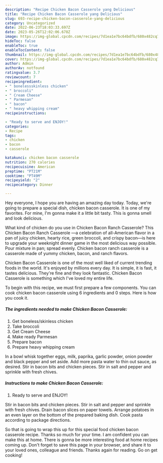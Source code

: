 ```yaml
---
description: "Recipe Chicken Bacon Casserole yang Delicious"
title: "Recipe Chicken Bacon Casserole yang Delicious"
slug: 693-recipe-chicken-bacon-casserole-yang-delicious
category: Uncategorized
date: 2022-06-23T18:03:33.697Z
date: 2023-05-26T12:02:06.678Z
image: https://img-global.cpcdn.com/recipes/7d1ea1e7bc64bdfb/680x482cq70/chicken-bacon-casserole-recipe-main-photo.jpg
hideToc: false
enableToc: true
enableTocContent: false
thumbnail: https://img-global.cpcdn.com/recipes/7d1ea1e7bc64bdfb/680x482cq70/chicken-bacon-casserole-recipe-main-photo.jpg
cover: https://img-global.cpcdn.com/recipes/7d1ea1e7bc64bdfb/680x482cq70/chicken-bacon-casserole-recipe-main-photo.jpg
author: Admin
authorAv: notfound
ratingvalue: 3.7
reviewcount: 7
recipeingredient:
- " bonelessskinless chicken"
- " broccoli"
- " Cream Cheese"
- " Parmesan"
- " bacon"
- " heavy whipping cream"
recipeinstructions:

- "Ready to serve and ENJOY!"
categories:
- Recipe
tags:
- chicken
- bacon
- casserole

katakunci: chicken bacon casserole 
nutrition: 270 calories
recipecuisine: American
preptime: "PT21M"
cooktime: "PT49M"
recipeyield: "2"
recipecategory: Dinner

---
```



Hey everyone, I hope you are having an amazing day today. Today, we're going to prepare a special dish, chicken bacon casserole. It is one of my favorites. For mine, I'm gonna make it a little bit tasty. This is gonna smell and look delicious.

What kind of chicken do you use in Chicken Bacon Ranch Casserole? This Chicken Bacon Ranch Casserole —a celebration of all-American flavor in a pan of juicy chicken, hearty rice, green broccoli, and crispy bacon—is here to upgrade your weeknight dinner game in the most delicious way possible. Pour mixture in pan; spread evenly. Chicken bacon ranch casserole is a casserole made of yummy chicken, bacon, and ranch flavors.

Chicken Bacon Casserole is one of the most well liked of current trending foods in the world. It's enjoyed by millions every day. It is simple, it is fast, it tastes delicious. They're fine and they look fantastic. Chicken Bacon Casserole is something which I've loved my entire life.


To begin with this recipe, we must first prepare a few components. You can cook chicken bacon casserole using 6 ingredients and 0 steps. Here is how you cook it.

<!--inarticleads1-->

##### The ingredients needed to make Chicken Bacon Casserole:

1. Get  boneless/skinless chicken
1. Take  broccoli
1. Get  Cream Cheese
1. Make ready  Parmesan
1. Prepare  bacon
1. Prepare  heavy whipping cream


In a bowl whisk together eggs, milk, paprika, garlic powder, onion powder and black pepper and set aside. Add more pasta water to thin out sauce, as desired. Stir in bacon bits and chicken pieces. Stir in salt and pepper and sprinkle with fresh chives. 

<!--inarticleads2-->

##### Instructions to make Chicken Bacon Casserole:


1. Ready to serve and ENJOY!

Stir in bacon bits and chicken pieces. Stir in salt and pepper and sprinkle with fresh chives. Drain bacon slices on paper towels. Arrange potatoes in an even layer on the bottom of the prepared baking dish. Cook pasta according to package directions. 

So that is going to wrap this up for this special food chicken bacon casserole recipe. Thanks so much for your time. I am confident you can make this at home. There is gonna be more interesting food at home recipes coming up. Don't forget to save this page in your browser, and share it to your loved ones, colleague and friends. Thanks again for reading. Go on get cooking!
